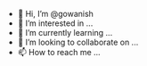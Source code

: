 - 👋 Hi, I’m @gowanish
- 👀 I’m interested in ...
- 🌱 I’m currently learning ...
- 💞️ I’m looking to collaborate on ...
- 📫 How to reach me ...

<!---
gowanish/gowanish is a ✨ special ✨ repository because its `README.md` (this file) appears on your GitHub profile.
You can click the Preview link to take a look at your changes.
--->
